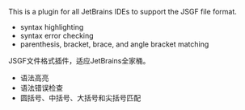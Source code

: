 <p>This is a plugin for all JetBrains IDEs to support the JSGF file format.</p>
<ul><li>syntax highlighting
<li>syntax error checking
<li>parenthesis, bracket, brace, and angle bracket matching
</ul>
<p>JSGF文件格式插件，适应JetBrains全家桶。</p>
<ul><li>语法高亮
<li>语法错误检查
<li>圆括号、中括号、大括号和尖括号匹配
</ul>
